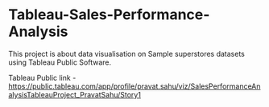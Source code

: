 # Tableau-Sales-Performance-Analysis
This project is about data visualisation on Sample superstores datasets using Tableau Public Software. 

Tableau Public link - https://public.tableau.com/app/profile/pravat.sahu/viz/SalesPerformanceAnalysisTableauProject_PravatSahu/Story1
